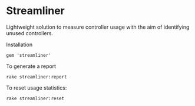 # Streamliner

Lightweight solution to measure controller usage with the aim of
identifying unused controllers.


Installation
```
gem 'streamliner'
```

To generate a report
```
rake streamliner:report
```

To reset usage statistics:
```
rake streamliner:reset
```
